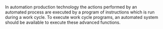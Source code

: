 In automation production technology the actions performed by an automated process are executed by a program of instructions which is run during a work cycle. To execute work cycle programs, an automated system should be available to execute these advanced functions.
